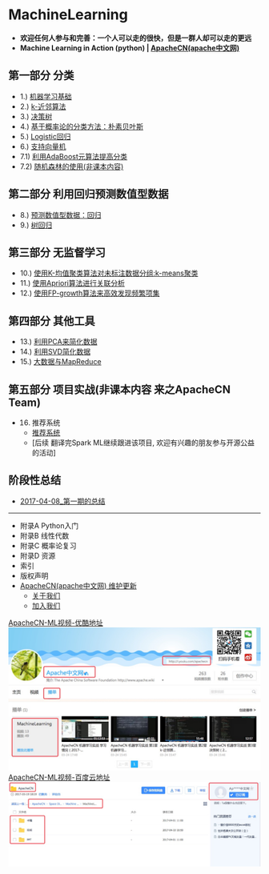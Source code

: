# MachineLearning

* **欢迎任何人参与和完善：一个人可以走的很快，但是一群人却可以走的更远**
* **Machine Learning in Action (python) | [ApacheCN(apache中文网)](http://www.apache.wiki)**

## 第一部分  分类

* 1.) [机器学习基础](./docs/1.机器学习基础.md)
* 2.) [k-近邻算法](./docs/2.k-近邻算法.md)
* 3.) [决策树](./docs/3.决策树.md)
* 4.) [基于概率论的分类方法：朴素贝叶斯](./docs/4.朴素贝叶斯.md)
* 5.) [Logistic回归](./docs/5.Logistic回归.md)
* 6.) [支持向量机](./docs/6.支持向量机.md)
* 7.1) [利用AdaBoost元算法提高分类](./docs/7.利用AdaBoost元算法提高分类.md)
* 7.2) [随机森林的使用(非课本内容)](./docs/7.随机森林的使用.md)

## 第二部分  利用回归预测数值型数据

* 8.) [预测数值型数据：回归](./docs/8.预测数值型数据：回归.md)
* 9.) [树回归](./docs/9.树回归.md)

## 第三部分  无监督学习

* 10.) [使用K-均值聚类算法对未标注数据分组:k-means聚类](./docs/10.k-means聚类.md)
* 11.) [使用Apriori算法进行关联分析](./docs/11.使用Apriori算法进行关联分析.md)
* 12.) [使用FP-growth算法来高效发现频繁项集](./docs/12.使用FP-growth算法来高效发现频繁项集.md )

## 第四部分  其他工具

* 13.) [利用PCA来简化数据](./docs/13.利用PCA来简化数据.md)
* 14.) [利用SVD简化数据](./docs/14.利用SVD简化数据.md)
* 15.) [大数据与MapReduce](./docs/15.大数据与MapReduce.md)

## 第五部分  项目实战(非课本内容 来之ApacheCN Team)

* 16) 推荐系统
    * [推荐系统](/docs/16.推荐系统.md)
    * [后续 翻译完Spark ML继续跟进该项目, 欢迎有兴趣的朋友参与开源公益的活动]

## 阶段性总结

* [2017-04-08_第一期的总结](/report/2017-04-08_第一期的总结.md)

* * *

* 附录A Python入门
* 附录B 线性代数
* 附录C 概率论复习
* 附录D 资源
* 索引
* 版权声明
* [ApacheCN(apache中文网) 维护更新](http://www.apache.wiki)
    * [关于我们](http://www.apache.wiki/pages/viewpage.action?pageId=2887240)
    * [加入我们](http://www.apache.wiki/pages/viewpage.action?pageId=2887239)

[ApacheCN-ML视频-优酷地址](http://i.youku.com/apachecn)
![](/images/MainPage/apachecn_youku.png)
[ApacheCN-ML视频-百度云地址](https://pan.baidu.com/s/1eS44hCu)
![](/images/MainPage/apachecn_baiduyun.png)
